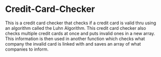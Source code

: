 # Credit-Card-Checker
This is a credit card checker that checks if a credit card is valid thru using an algorithm called the Luhn Algorithm. 
This credit card checker also checks multiple credit cards at once and puts invalid ones in a new array. This information
is then used in another function which checks what company the invalid card is linked with and saves an array of what 
companies to inform.
